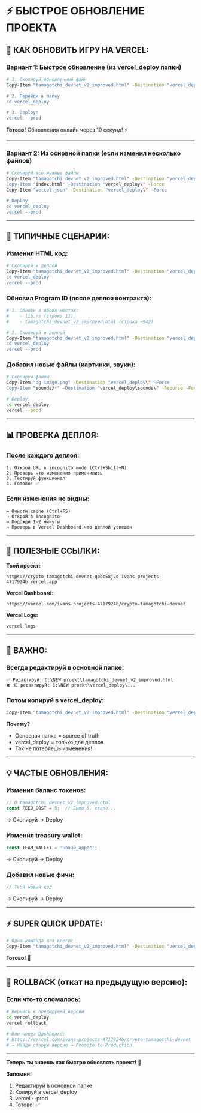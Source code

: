 # ⚡ БЫСТРОЕ ОБНОВЛЕНИЕ ПРОЕКТА

## 🔄 КАК ОБНОВИТЬ ИГРУ НА VERCEL:

### **Вариант 1: Быстрое обновление (из vercel_deploy папки)**

```bash
# 1. Скопируй обновленный файл
Copy-Item "tamagotchi_devnet_v2_improved.html" -Destination "vercel_deploy\" -Force

# 2. Перейди в папку
cd vercel_deploy

# 3. Deploy!
vercel --prod
```

**Готово!** Обновления онлайн через 10 секунд! ⚡

---

### **Вариант 2: Из основной папки (если изменил несколько файлов)**

```bash
# Скопируй все нужные файлы
Copy-Item "tamagotchi_devnet_v2_improved.html" -Destination "vercel_deploy\" -Force
Copy-Item "index.html" -Destination "vercel_deploy\" -Force
Copy-Item "vercel.json" -Destination "vercel_deploy\" -Force

# Deploy
cd vercel_deploy
vercel --prod
```

---

## 🎯 **ТИПИЧНЫЕ СЦЕНАРИИ:**

### **Изменил HTML код:**
```bash
# Скопируй и деплой
Copy-Item "tamagotchi_devnet_v2_improved.html" -Destination "vercel_deploy\" -Force
cd vercel_deploy
vercel --prod
```

### **Обновил Program ID (после деплоя контракта):**
```bash
# 1. Обнови в обоих местах:
#    - lib.rs (строка 11)
#    - tamagotchi_devnet_v2_improved.html (строка ~942)

# 2. Скопируй и деплой
Copy-Item "tamagotchi_devnet_v2_improved.html" -Destination "vercel_deploy\" -Force
cd vercel_deploy
vercel --prod
```

### **Добавил новые файлы (картинки, звуки):**
```bash
# Скопируй файлы
Copy-Item "og-image.png" -Destination "vercel_deploy\" -Force
Copy-Item "sounds/*" -Destination "vercel_deploy\sounds\" -Recurse -Force

# Deploy
cd vercel_deploy
vercel --prod
```

---

## 📊 **ПРОВЕРКА ДЕПЛОЯ:**

### **После каждого деплоя:**
```
1. Открой URL в incognito mode (Ctrl+Shift+N)
2. Проверь что изменения применились
3. Тестируй функционал
4. Готово! ✅
```

### **Если изменения не видны:**
```
→ Очисти cache (Ctrl+F5)
→ Открой в incognito
→ Подожди 1-2 минуты
→ Проверь в Vercel Dashboard что деплой успешен
```

---

## 🔗 **ПОЛЕЗНЫЕ ССЫЛКИ:**

**Твой проект:**
```
https://crypto-tamagotchi-devnet-qobc58j2o-ivans-projects-4717924b.vercel.app
```

**Vercel Dashboard:**
```
https://vercel.com/ivans-projects-4717924b/crypto-tamagotchi-devnet
```

**Vercel Logs:**
```bash
vercel logs
```

---

## 🚨 **ВАЖНО:**

### **Всегда редактируй в основной папке:**
```
✅ Редактируй: C:\NEW proekt\tamagotchi_devnet_v2_improved.html
❌ НЕ редактируй: C:\NEW proekt\vercel_deploy\...
```

### **Потом копируй в vercel_deploy:**
```bash
Copy-Item "tamagotchi_devnet_v2_improved.html" -Destination "vercel_deploy\" -Force
```

**Почему?**
- Основная папка = source of truth
- vercel_deploy = только для деплоя
- Так не потеряешь изменения!

---

## 💡 **ЧАСТЫЕ ОБНОВЛЕНИЯ:**

### **Изменил баланс токенов:**
```javascript
// В tamagotchi_devnet_v2_improved.html
const FEED_COST = 5;  // Было 5, стало...
```
→ Скопируй → Deploy

### **Изменил treasury wallet:**
```javascript
const TEAM_WALLET = 'новый_адрес';
```
→ Скопируй → Deploy

### **Добавил новые фичи:**
```javascript
// Твой новый код
```
→ Скопируй → Deploy

---

## ⚡ **SUPER QUICK UPDATE:**

```bash
# Одна команда для всего!
Copy-Item "tamagotchi_devnet_v2_improved.html" -Destination "vercel_deploy\" -Force; cd vercel_deploy; vercel --prod; cd ..
```

**Готово!** 🚀

---

## 🎯 **ROLLBACK (откат на предыдущую версию):**

### **Если что-то сломалось:**
```bash
# Вернись к предыдущей версии
cd vercel_deploy
vercel rollback

# Или через Dashboard:
# https://vercel.com/ivans-projects-4717924b/crypto-tamagotchi-devnet
# → Найди старую версию → Promote to Production
```

---

**Теперь ты знаешь как быстро обновлять проект!** 💪

**Запомни:**
1. Редактируй в основной папке
2. Копируй в vercel_deploy
3. vercel --prod
4. Готово! ✅









